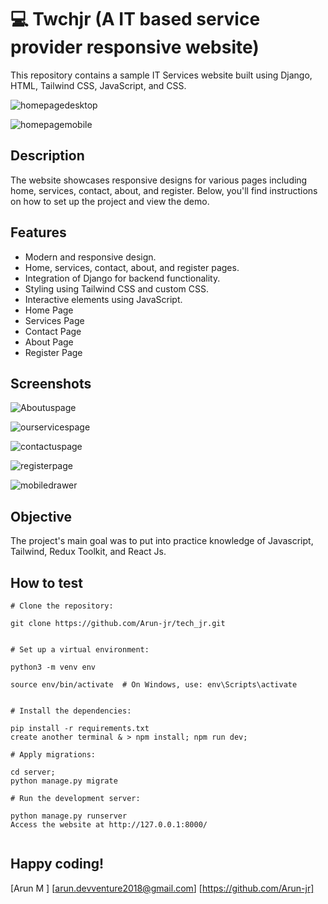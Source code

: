 # 💻 Twchjr (A IT based service provider responsive website)

This repository contains a sample IT Services website built using Django, HTML, Tailwind CSS, JavaScript, and CSS.

![homepagedesktop](https://github.com/Arun-jr/tech_jr/tree/main/media/Images/desktophome.png)

![homepagemobile](https://github.com/Arun-jr/tech_jr/tree/main/media/Images/mobilehome.png)

## Description

 The website showcases responsive designs for various pages including home, services, contact, about, and register. Below, you'll find instructions on how to set up the project and view the demo.


## Features

 - Modern and responsive design.
 - Home, services, contact, about, and register pages.
 - Integration of Django for backend functionality.
 - Styling using Tailwind CSS and custom CSS.
 - Interactive elements using JavaScript.
 - Home Page
 - Services Page
 - Contact Page
 - About Page
 - Register Page

## Screenshots 

![Aboutuspage](https://github.com/Arun-jr/tech_jr/tree/main/media/Images/about-us.png)

![ourservicespage](https://github.com/Arun-jr/tech_jr/tree/main/media/Images/ourservices.png)

![contactuspage](https://github.com/Arun-jr/tech_jr/tree/main/media/Images/contact-us.png)

![registerpage](https://github.com/Arun-jr/tech_jr/tree/main/media/Images/register.png)

![mobiledrawer](https://github.com/Arun-jr/tech_jr/tree/main/media/Images/mobiledrawer.png)

## Objective

The project's main goal was to put into practice knowledge of Javascript, Tailwind, Redux Toolkit, and React Js.

## How to test

```
# Clone the repository:

git clone https://github.com/Arun-jr/tech_jr.git


# Set up a virtual environment:

python3 -m venv env

source env/bin/activate  # On Windows, use: env\Scripts\activate


# Install the dependencies:

pip install -r requirements.txt
create another terminal & > npm install; npm run dev;

# Apply migrations:

cd server;
python manage.py migrate

# Run the development server:

python manage.py runserver
Access the website at http://127.0.0.1:8000/


```

## Happy coding!

[Arun M ]
[arun.devventure2018@gmail.com]
[https://github.com/Arun-jr]
